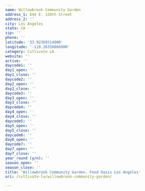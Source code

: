 ```yaml
---
name: Willowbrook Community Garden
address_1: 644 E. 120th Street
address_2: ''
city: Los Angeles
state: CA
zip: ''
phone: ''
latitude: '33.92369314000'
longitude: '-118.26350866000'
category: Cultivate LA
website: ''
active: ''
daycode1: ''
day1_open: ''
day1_close: ''
daycode2: ''
day2_open: ''
day2_close: ''
daycode3: ''
day3_open: ''
day3_close: ''
daycode4: ''
day4_open: ''
day4_close: ''
daycode5: ''
day5_open: ''
day5_close: ''
daycode6: ''
day6_open: ''
daycode7: ''
day7_open: ''
day7_close: ''
year_round (y/n): ''
season_open: ''
season_close: ''
title: 'Willowbrook Community Garden, Food Oasis Los Angeles'
uri: /cultivate-la/willowbrook-community-garden/

---
```

